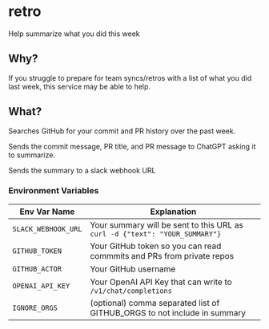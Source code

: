 # retro

Help summarize what you did this week

## Why?

If you struggle to prepare for team syncs/retros with a list of what you did last week, this service may be able to help.

## What?

Searches GitHub for your commit and PR history over the past week. 

Sends the commit message, PR title, and PR message to ChatGPT asking it to summarize.

Sends the summary to a slack webhook URL

### Environment Variables

| Env Var Name       | Explanation                                                                |
|------------------- |--------------------------------------------------------------------------- |
| `SLACK_WEBHOOK_URL`| Your summary will be sent to this URL as `curl -d {"text": "YOUR_SUMMARY"}` |
| `GITHUB_TOKEN`     | Your GitHub token so you can read commmits and PRs from private repos      |
| `GITHUB_ACTOR`     | Your GitHub username                                                       |
| `OPENAI_API_KEY`   | Your OpenAI API Key that can write to `/v1/chat/completions`               |
| `IGNORE_ORGS`      | (optional) comma separated list of GITHUB_ORGS to not include in summary   |
